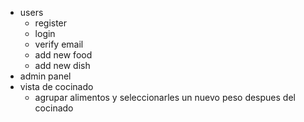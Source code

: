 - users
  - register
  - login
  - verify email
  - add new food
  - add new dish
- admin panel
- vista de cocinado
  - agrupar alimentos y seleccionarles un nuevo peso despues del cocinado